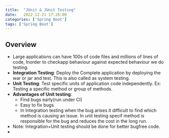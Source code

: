 ```yaml
---
title:  "JUnit & JUnit Testing"
date:   2022-12-21 17:26:00
categories: ['Spring Boot']
tags: ['Spring Boot']
---
```

## Overview

* Large applications can have 100s of code files and millions of lines of code, Inorder to checkapp behaviour against expected behaviour we do testing.
* **Integration Testing**: Deploy the Complete application by deploying the war or jar and test. This is also called as system testing.
* **Unit Testing**: Test specific units of application code independently. Ex: Testing a specific method or group of methods.
* **Advantages of Unit testing**: 
  * Find bugs early(run under CI)
  * Easy to fix bugs
  * In Integration testing when the bug arises it difficult to find which method is causing an issue. In unit testing specif method is responsible for the bug and reduces the cost in the long run.
* Note: Integration+Unit testing should be done for better bugfree code.
* 